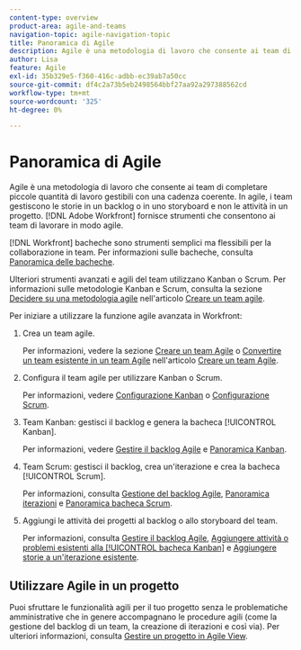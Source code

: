 ```yaml
---
content-type: overview
product-area: agile-and-teams
navigation-topic: agile-navigation-topic
title: Panoramica di Agile
description: Agile è una metodologia di lavoro che consente ai team di completare piccole quantità di lavoro gestibili con una cadenza coerente. In agile, i team gestiscono le storie in un backlog o in uno storyboard e non le attività in un progetto. [!DNL Adobe Workfront] fornisce strumenti che consentono ai team di lavorare in modo agile.
author: Lisa
feature: Agile
exl-id: 35b329e5-f360-416c-adbb-ec39ab7a50cc
source-git-commit: df4c2a73b5eb2498564bbf27aa92a297388562cd
workflow-type: tm+mt
source-wordcount: '325'
ht-degree: 0%

---
```


# Panoramica di Agile

Agile è una metodologia di lavoro che consente ai team di completare piccole quantità di lavoro gestibili con una cadenza coerente. In agile, i team gestiscono le storie in un backlog o in uno storyboard e non le attività in un progetto. [!DNL Adobe Workfront] fornisce strumenti che consentono ai team di lavorare in modo agile.

[!DNL Workfront] bacheche sono strumenti semplici ma flessibili per la collaborazione in team. Per informazioni sulle bacheche, consulta [Panoramica delle bacheche](../agile/boards-overview.md).

Ulteriori strumenti avanzati e agili del team utilizzano Kanban o Scrum. Per informazioni sulle metodologie Kanban e Scrum, consulta la sezione [Decidere su una metodologia agile](../agile/get-started-with-agile-in-workfront/create-an-agile-team.md#deciding) nell&#39;articolo [Creare un team agile](../agile/get-started-with-agile-in-workfront/create-an-agile-team.md).

Per iniziare a utilizzare la funzione agile avanzata in Workfront:

1. Crea un team agile.

   Per informazioni, vedere la sezione [Creare un team Agile](../agile/get-started-with-agile-in-workfront/create-an-agile-team.md/#create-an-agile-team-1) o [Convertire un team esistente in un team Agile](../agile/get-started-with-agile-in-workfront/create-an-agile-team.md#converting-an-existing-team-into-an-agaile-team) nell&#39;articolo [Creare un team Agile](../agile/get-started-with-agile-in-workfront/create-an-agile-team.md).

1. Configura il team agile per utilizzare Kanban o Scrum.

   Per informazioni, vedere [Configurazione Kanban](../agile/get-started-with-agile-in-workfront/configure-kanban.md) o [Configurazione Scrum](../agile/get-started-with-agile-in-workfront/configure-scrum.md).

1. Team Kanban: gestisci il backlog e genera la bacheca [!UICONTROL Kanban].

   Per informazioni, vedere [Gestire il backlog Agile](../agile/work-in-an-agile-environment/manage-the-agile-backlog.md) e [Panoramica Kanban](../agile/use-kanban-in-an-agile-team/kanban-overview.md).

1. Team Scrum: gestisci il backlog, crea un&#39;iterazione e crea la bacheca [!UICONTROL Scrum].

   Per informazioni, consulta [Gestione del backlog Agile](../agile/work-in-an-agile-environment/manage-the-agile-backlog.md), [Panoramica iterazioni](../agile/use-scrum-in-an-agile-team/iterations/iterations-overview.md) e [Panoramica bacheca Scrum](../agile/use-scrum-in-an-agile-team/scrum-board/scrum-board-overview.md).

1. Aggiungi le attività dei progetti al backlog o allo storyboard del team.

   Per informazioni, consulta [Gestire il backlog Agile](../agile/work-in-an-agile-environment/manage-the-agile-backlog.md), [Aggiungere attività o problemi esistenti alla [!UICONTROL bacheca Kanban]](../agile/use-kanban-in-an-agile-team/add-existing-tasks-or-issues-to-the-kanban-board.md) e [Aggiungere storie a un&#39;iterazione esistente](../agile/use-scrum-in-an-agile-team/iterations/add-stories-to-existing-iteration.md).

## Utilizzare Agile in un progetto

Puoi sfruttare le funzionalità agili per il tuo progetto senza le problematiche amministrative che in genere accompagnano le procedure agili (come la gestione del backlog di un team, la creazione di iterazioni e così via). Per ulteriori informazioni, consulta [Gestire un progetto in Agile View](/help/quicksilver/manage-work/projects/manage-projects/manage-projects-in-agile-view.md).
